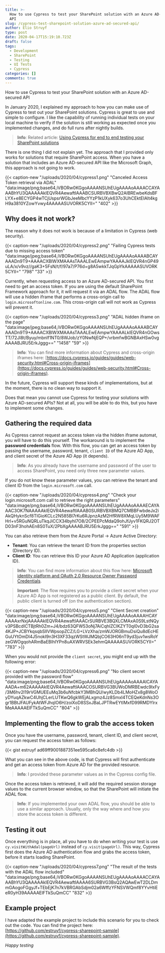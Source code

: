 ```yaml
---
title: >-
  How to use Cypress to test your SharePoint solution with an Azure AD-secured
  API
slug: /cypress-test-sharepoint-solution-azure-ad-secured-api/
author: Elio Struyf
type: post
date: 2020-04-17T15:19:10.723Z
draft: false
tags:
  - Development
  - SharePoint
  - Testing
  - UI Tests
  - Cypress
categories: []
comments: true
---
```


How to use Cypress to test your SharePoint solution with an Azure AD-secured API

In January 2020, I explained my approach to how you can make use of Cypress to test out your SharePoint solutions. Cypress is great to use and simple to configure. I like the capability of running individual tests on your local machine to verify if the solution is still working as expected once you implemented changes, and do full runs after nightly builds.

> **Info**: Related article: [Using Cypress for end to end testing your SharePoint solutions](https://www.eliostruyf.com/cypress-testing-sharepoint-solutions/)

There is one thing I did not explain yet. The approach that I provided only works for solutions that require SharePoint access. When you have a solution that includes an Azure AD-secured API like the Microsoft Graph, this approach is not going to work.

{{< caption-new "/uploads/2020/04/cypress1.png" "Canceled Access Token retrieval via ADAL"  "data:image/png;base64,iVBORw0KGgoAAAANSUhEUgAAAAoAAAACCAYAAABhYU3QAAAAAklEQVR4AewaftIAAABCSURBVBXBwQ2AIBREwbeKdsBFLYX+e8ECYGP4wTCjUspsrWGbJeeMbcYYzP1kUXyk637o3UhCEktEIAlt4kgH9a3810YZowYvwy4AAAAASUVORK5CYII=" "402" >}}

## Why does it not work?

The reason why it does not work is because of a limitation in Cypress (web security).

{{< caption-new "/uploads/2020/04/cypress2.png" "Failing Cypress tests due to missing access token"  "data:image/jpeg;base64,iVBORw0KGgoAAAANSUhEUgAAAAoAAAABCAYAAADn9T9+AAAACXBIWXMAAAsTAAALEwEAmpwYAAAAJklEQVR4nGP49uLA/x/v9vz//gaK3+5FsN/t/f/97a7/P76d+g8A5wkkTJqGpYkAAAAASUVORK5CYII=" "798" "33" >}}

Currently, when requesting access to an Azure AD-secured API. You first need to get an access token. If you are using the default SharePoint Framework approach for it, it will request it via an ADAL flow. The ADAL flow will use a hidden iframe that performs a cross-origin call to `login.microsoftonline.com`. This cross-origin call will not work as Cypress will prevent it.


{{< caption-new "/uploads/2020/04/cypress3.png" "ADAL hidden iframe on the page"  "data:image/jpeg;base64,iVBORw0KGgoAAAANSUhEUgAAAAoAAAABCAYAAADn9T9+AAAACXBIWXMAAAsTAAALEwEAmpwYAAAALklEQVR4nGOwsTT/72Jl8t/Byuy/mbnlf1NT0/8WJob/zY0NwNjEQP+/vrbmfwBGNBAxHSw0vgAAAABJRU5ErkJggg==" "1458" "59" >}}

> **Info**: You can find more information about Cypress and cross-origin iframes here: [https://docs.cypress.io/guides/guides/web-security.html#Cross-origin-iframes](https://docs.cypress.io/guides/guides/web-security.html#Cross-origin-iframes).

In the future, Cypress will support these kinds of implementations, but at the moment, there is no clean way to support it.

Does that mean you cannot use Cypress for testing your solutions with Azure AD-secured APIs? Not at all, you will be able to do this, but you have to implement some changes.

## Gathering the required data

As Cypress cannot request an access token via the hidden iframe automat, you will have to do this yourself. The workaround is to implement the **password credentials** flow. With this flow, you can get an access token by passing the username, password, tenant, `client ID` of the Azure AD App, and client secret of the Azure AD App (it depends).

> **Info**: As you already have the username and password of the user to access SharePoint, you need only three new parameter values.

If you do not know these parameter values, you can retrieve the tenant and client ID from the `login.microsoft.com` call.

{{< caption-new "/uploads/2020/04/cypress4.png" "Check your login.microsoft.com call to retrieve the right parameters"  "data:image/png;base64,iVBORw0KGgoAAAANSUhEUgAAAAoAAAAECAYAAAC3OK7NAAAAAklEQVR4AewaftIAAAB0SURBVBXBMQ7CMBBFwbdeJx2iAkQHyknScf8TIGioKCLc2N585Bl7rKu6RJpnzAzM2HfRW8XMqLUy5M9WAFHrl+v5RGuNQRLuTkqJiCCX34byhI7O8/2CPEEPcMdaQ9ohJfJyv1FKQRJ2OTD03nF3hohAEn8S0TuX/2PbXgAAAABJRU5ErkJggg==" "591" >}}

You can also retrieve them from the Azure Portal -> Azure Active Directory:

- **Tenant**: You can retrieve the tenant ID from the properties section (Directory ID).
- **Client ID**: You can retrieve this ID your Azure AD Application (application ID).

> **Info**: You can find more information about this flow here: [Microsoft identity platform and OAuth 2.0 Resource Owner Password Credentials](https://docs.microsoft.com/en-us/azure/active-directory/develop/v2-oauth-ropc).

<blockquote class="important">
<p><strong>Important</strong>: The flow requires you to provide a client secret when your Azure AD App is not registered as a public client. By default, the public client is turned off (on the authentication section).</p>
</blockquote>

{{< caption-new "/uploads/2020/04/cypress5.png" "Client Secret creation"  "data:image/png;base64,iVBORw0KGgoAAAANSUhEUgAAAAoAAAAHCAYAAAAxrNxjAAAAAklEQVR4AewaftIAAACrSURBVE3BQXLCMAxA0S9LstNQyv3PSBcdICTBjtRh0Zm+J4/bdz63QFW53oNj7AiCqhIZCIKZYT0ql0vD3bG2sa4KJP+JCBYkqsqbSlIVWpsopZCZ/LG+LVzXha/zmWJORGBmuDsiQu8dEcHEGuUYtOmDI4J5nokI9n3H3XF33qzWStWJMQbjCO63H06nT9yd3juv1wsRoYzeGWOgqohARmBaEBIhIYPn8uAXWRVSEk3ehmQAAAAASUVORK5CYII=" "783" >}}

When you would not provide the `client secret`, you might end up with the following error:

{{< caption-new "/uploads/2020/04/cypress6.png" "No client secret provided with the password flow"  "data:image/png;base64,iVBORw0KGgoAAAANSUhEUgAAAAoAAAAICAYAAADA+m62AAAAAklEQVR4AewaftIAAACOSURBVG3BUWoDMRBEwdc9IxFy/3M6hv2I19rVGMUEEuMq3b6uNfcbkY3MBhQU/wyKLDb4LMoHZx8g8WoOyDYuqAZkwC4UhjCLerLUTKwQ6gkWEjALxgmz4Jz8SmxI4TCEQeKdnNs3Ogr1BBtJFAUFykAtWFJhqIO6H/zoiXoD8SSxJBaLJPTRwEYtIMxfD99RMDYlrxMeAAAAAElFTkSuQmCC" "804" >}}

## Implementing the flow to grab the access token

Once you have the username, password, tenant, client ID, and client secret, you can request the access token as follows:

{{< gist estruyf ad69ff9001887351ee595ca6c8efc4db >}}

What you can see in the above code, is that Cypress will first authenticate and get an access token from Azure AD for the provided resource. 

> **Info**: I provided these parameter values as in the Cypress config file.

Once the access token is retrieved, it will add the required session storage values to the current browser window, so that the SharePoint will initiate the ADAL flow.

> **Info**: If you implemented your own ADAL flow, you should be able to use a similar approach. Usually, only the way where and how you store the access token is different.

## Testing it out

Once everything is in place, all you have to do when writing your test is use `cy.visitWithAdal(pageUrl)` instead of `cy.visit(pageUrl)`. This way, Cypress first does the Azure AD authentication flow and grabs the access token, before it starts loading SharePoint.

{{< caption-new "/uploads/2020/04/cypress7.png" "The result of the tests with the ADAL flow included"  "data:image/png;base64,iVBORw0KGgoAAAANSUhEUgAAAAoAAAACCAYAAABhYU3QAAAAAklEQVR4AewaftIAAAA6SURBVG3BsQ2AQAwEwT2DLDmmGAogoFGgyJf+TEbEjK7n7kVBRGAbSdjm02a6WffzYFNSVWQmf8YYvHtiEeR0yH39AAAAAElFTkSuQmCC" "832" >}}

## Example project

I have adapted the example project to include this scenario for you to check out the code. You can find the project here: [https://github.com/estruyf/cypress-sharepoint-sample](https://github.com/estruyf/cypress-sharepoint-sample).

*Happy testing*
